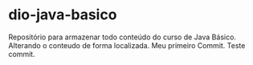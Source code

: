# dio-java-basico
Repositório para armazenar todo conteúdo do curso de Java Básico.
Alterando o conteudo de forma localizada. Meu primeiro Commit. Teste commit.
